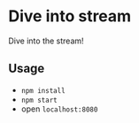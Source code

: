 # Dive into stream

Dive into the stream!

## Usage
- `npm install`
- `npm start`
- open `localhost:8080`
